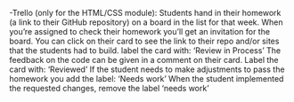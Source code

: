 -Trello (only for the HTML/CSS module): 
Students hand in their homework (a link to their GitHub repository) on a board in the list for that week. When you’re assigned to check their homework you’ll get an invitation for the board. 
You can click on their card to see the link to their repo and/or sites that the students had to build. 
label the card with: ‘Review in Process’
The feedback on the code can be given in a comment on their card.
Label the card with: ‘Reviewed’ 
If the student needs to make adjustments to pass the homework you add the label: ‘Needs work’
When the student implemented the requested changes, remove the label ‘needs work’
